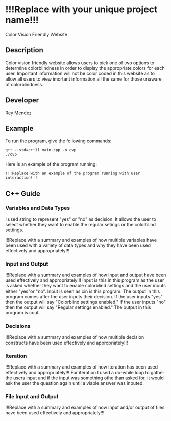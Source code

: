 # !!!Replace with your unique project name!!!
Color Vision Friendly Website 
## Description
Color vision friendly website allows users to pick one of two options to determine colorblindness in order to display the appropriate colors for each user. Important information will not be color coded in this website as to allow all users to view imortant information all the same for those unaware of colorblindness. 

## Developer

Rey Mendez

## Example

To run the program, give the following commands:

```
g++ --std=c++11 main.cpp -o cvp
./cvp
```

Here is an example of the program running:

```
!!!Replace with an example of the program running with user interaction!!!
```

## C++ Guide

### Variables and Data Types

I used string to represent "yes" or "no" as decision. It allows the user to select whether they want to enable the regular setings or the colorblind settings.

 !!!Replace with a summary and examples of how multiple variables have been used with a variety of data types and why they have been used effectively and appropriately!!!

### Input and Output

!!!Replace with a summary and examples of how input and output have been used effectively and appropriately!!!
Input is this in this program as the user is asked whether they want to enable colorblind settings and the user inouts either "yes"or "no". Input is seen as cin is this program. 
The output in this program comes after the user inputs their decision. If the user inputs "yes" then the output will say "Colorblind settings enabled." If the user inputs "no" then the output will say "Regular settings enabled." The output in this program is cout.
### Decisions

!!!Replace with a summary and examples of how multiple decision constructs have been used effectively and appropriately!!!

### Iteration

!!!Replace with a summary and examples of how iteration has been used effectively and appropriately!!!
For iteration I used a do-while loop to gather the users input and if the input was something othe than asked for, it would ask the user the question again until a viable answer was inputed. 

### File Input and Output

!!!Replace with a summary and examples of how input and/or output of files have been used effectively and appropriately!!!